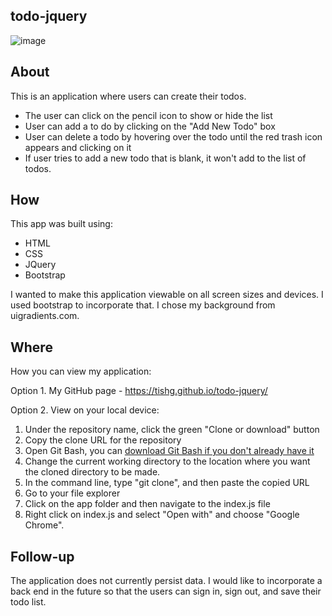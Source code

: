 ## todo-jquery

![image](https://user-images.githubusercontent.com/38973991/48472680-62aa5c80-e7bc-11e8-84d6-ea408b8f3ef3.png)

## About
This is an application where users can create their todos. 
* The user can click on the pencil icon to show or hide the list
* User can add a to do by clicking on the "Add New Todo" box
* User can delete a todo by hovering over the todo until the red trash icon appears and clicking on it
* If user tries to add a new todo that is blank, it won't add to the list of todos.

## How
This app was built using:
* HTML
* CSS
* JQuery
* Bootstrap

I wanted to make this application viewable on all screen sizes and devices. I used bootstrap to incorporate that. I chose my background from uigradients.com.

## Where
How you can view my application:

Option 1. 
My GitHub page - https://tishg.github.io/todo-jquery/

Option 2. 
View on your local device:
1. Under the repository name, click the green "Clone or download" button
2. Copy the clone URL for the repository
3. Open Git Bash, you can [download Git Bash if you don't already have it](https://git-scm.com/downloads)
4. Change the current working directory to the location where you want the cloned directory to be made.
5. In the command line, type "git clone", and then paste the copied URL
6. Go to your file explorer
7. Click on the app folder and then navigate to the index.js file 
8. Right click on index.js and select "Open with" and choose "Google Chrome".

## Follow-up
The application does not currently persist data. I would like to incorporate a back end in the future so that the users can sign in, sign out, and save their todo list.
